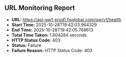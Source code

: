 ## URL Monitoring Report

- **URL:** https://api-gw1-prod1.fisglobal.com/gw/v1/health
- **Start Time:** 2025-10-28T19:42:03.964329
- **End Time:** 2025-10-28T19:42:05.768613
- **Total Time Taken:** 1.804284 seconds
- **HTTP Status Code:** 403
- **Status:** Failure
- **Failure Reason:** HTTP Status Code: 403
